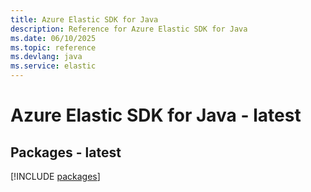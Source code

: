 ```yaml
---
title: Azure Elastic SDK for Java
description: Reference for Azure Elastic SDK for Java
ms.date: 06/10/2025
ms.topic: reference
ms.devlang: java
ms.service: elastic
---
```

# Azure Elastic SDK for Java - latest
## Packages - latest
[!INCLUDE [packages](elastic-index.md)]